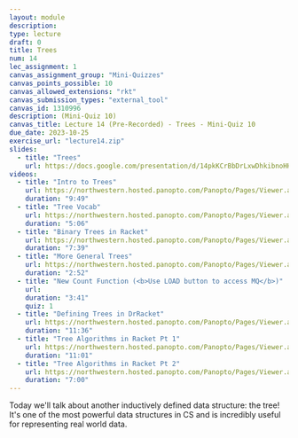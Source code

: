 ```yaml
---
layout: module
description:
type: lecture
draft: 0
title: Trees
num: 14
lec_assignment: 1
canvas_assignment_group: "Mini-Quizzes"
canvas_points_possible: 10
canvas_allowed_extensions: "rkt"
canvas_submission_types: "external_tool"
canvas_id: 1310996
description: (Mini-Quiz 10)
canvas_title: Lecture 14 (Pre-Recorded) - Trees - Mini-Quiz 10
due_date: 2023-10-25
exercise_url: "lecture14.zip"
slides:
  - title: "Trees"
    url: https://docs.google.com/presentation/d/14pkKCrBbDrLxwDhkibnoHHadZtjIfXo1sKfwQQoCaXU/edit?usp=sharing
videos:
  - title: "Intro to Trees"
    url: https://northwestern.hosted.panopto.com/Panopto/Pages/Viewer.aspx?id=bf1be9ce-7623-4e1d-b674-b0a3017b7456
    duration: "9:49"
  - title: "Tree Vocab"
    url: https://northwestern.hosted.panopto.com/Panopto/Pages/Viewer.aspx?id=cf406c99-783e-4845-8fd9-b0a3017b73ee
    duration: "5:06"
  - title: "Binary Trees in Racket"
    url: https://northwestern.hosted.panopto.com/Panopto/Pages/Viewer.aspx?id=5cdd3eb2-da27-497e-b0ee-b0a3017b747f
    duration: "7:39"
  - title: "More General Trees"
    url: https://northwestern.hosted.panopto.com/Panopto/Pages/Viewer.aspx?id=68f3a92b-3892-4c34-a069-b0a3017b741f
    duration: "2:52"
  - title: "New Count Function (<b>Use LOAD button to access MQ</b>)"
    url: 
    duration: "3:41"
    quiz: 1
  - title: "Defining Trees in DrRacket"
    url: https://northwestern.hosted.panopto.com/Panopto/Pages/Viewer.aspx?id=5518e4e0-4a9f-42ca-b80a-b0a3017be45f
    duration: "11:36"
  - title: "Tree Algorithms in Racket Pt 1"
    url: https://northwestern.hosted.panopto.com/Panopto/Pages/Viewer.aspx?id=f407d011-1b45-4146-babc-b0a3017c1ddb
    duration: "11:01"
  - title: "Tree Algorithms in Racket Pt 2"
    url: https://northwestern.hosted.panopto.com/Panopto/Pages/Viewer.aspx?id=a8f14354-dd1f-42c7-98b2-b0a3017c32f1
    duration: "7:00"
---
```


Today we'll talk about another inductively defined data structure: the tree! It's one of the most powerful data structures in CS and is incredibly useful for representing real world data.
